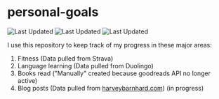 # personal-goals
![Last Updated](https://img.shields.io/date/1624847116?color=FC4C02&label=Fitness%20Updated&logo=strava)
![Last Updated](https://img.shields.io/date/1624847116?color=7ac70c&label=Language%20Updated&logo=duolingo)
![Last Updated](https://img.shields.io/date/1624847116?color=e9e5cd&label=Books%20Updated&logo=goodreads)

I use this repository to keep track of my progress in these major areas:

1. Fitness (Data pulled from Strava)
2. Language learning (Data pulled from Duolingo)
3. Books read ("Manually" created because goodreads API no longer active)
4. Blog posts (Data pulled from [harveybarnhard.com](https://harveybarnhard.com)) (in progress)
